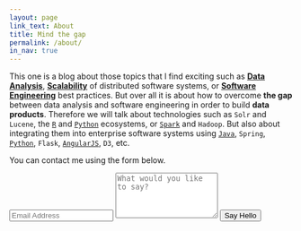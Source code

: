 ```yaml
---
layout: page
link_text: About
title: Mind the gap
permalink: /about/
in_nav: true
---
```

This one is a blog about those topics that I find exciting such as [**Data Analysis**](http://jadianes.me/categories/data-analysis/), [**Scalability**](http://jadianes.me/categories/architecture/) of distributed software systems, or [**Software Engineering**](http://jadianes.me/categories/management/) best practices. But over all it is about how to overcome **the gap** between data analysis and software engineering in order to build **data products**. Therefore we will talk about technologies such as `Solr` and `Lucene`, the [`R`](http://jadianes.me/tags/r) and [`Python`](http://jadianes.me/tags/python) ecosystems, or [`Spark`](http://jadianes.me/tags/spark) and `Hadoop`. But also about integrating them into enterprise software systems using [`Java`](http://jadianes.me/tags/java), `Spring`, [`Python`](http://jadianes.me/tags/python), `Flask`, [`AngularJS`](http://jadianes.me/tags/angularjs), `D3`, etc.  

You can contact me using the form below.   

<div class="py2">
  <form action="https://forms.brace.io/jadianes@gmail.com" method="POST" class="form-stacked form-light">
    <input type="text" name="email" class="input mobile-block" placeholder="Email Address">
    <textarea type="text" name="content" class="input mobile-block" rows="5" placeholder="What would you like to say?"></textarea>
    <input type="submit" class="button button-blue button-big mobile-block" value="Say Hello">
  </form>
</div>

